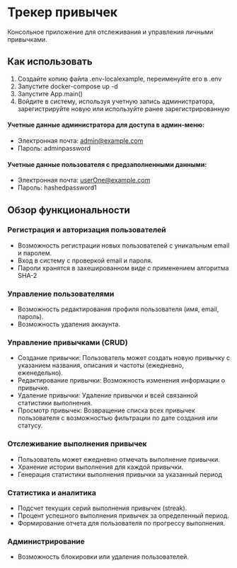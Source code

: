# Трекер привычек

Консольное приложение для отслеживания и управления личными привычками.

## Как использовать

1. Создайте копию файла .env-localexample, переименуйте его в .env
1. Запустите docker-compose up -d
1. Запустите App.main()
1. Войдите в систему, используя учетную запись администратора, зарегистрируйте новую или используйте ранее зарегистрированную
#### Учетные данные администратора для доступа в админ-меню:
- Электронная почта: admin@example.com
- Пароль: adminpassword
#### Учетные данные пользователя с предзаполненными данными:
- Электронная почта: userOne@example.com
- Пароль: hashedpassword1



## Обзор функциональности

### Регистрация и авторизация пользователей

* Возможность регистрации новых пользователей с уникальным email и паролем.
* Вход в систему с проверкой email и пароля.
* Пароли хранятся в захешированном виде с применением алгоритма SHA-2

### Управление пользователями

* Возможность редактирования профиля пользователя (имя, email, пароль).
* Возможность удаления аккаунта.

### Управление привычками (CRUD)

* Создание привычки: Пользователь может создать новую привычку с указанием названия, описания и частоты (ежедневно, еженедельно).
* Редактирование привычки: Возможность изменения информации о привычке.
* Удаление привычки: Удаление привычки и всей связанной статистики выполнения.
* Просмотр привычек: Возвращение списка всех привычек пользователя с возможностью фильтрации по дате создания или статусу.

###  Отслеживание выполнения привычек

* Пользователь может ежедневно отмечать выполнение привычки.
* Хранение истории выполнения для каждой привычки.
* Генерация статистики выполнения привычки за указанный период

### Статистика и аналитика

* Подсчет текущих серий выполнения привычек (streak).
* Процент успешного выполнения привычек за определенный период.
* Формирование отчета для пользователя по прогрессу выполнения.

### Администрирование

* Возможность блокировки или удаления пользователей.


